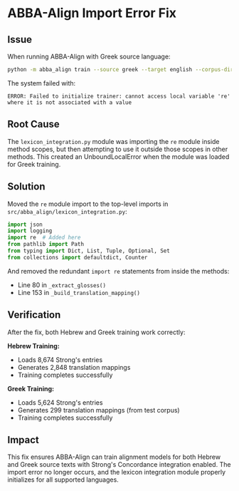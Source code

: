 # ABBA-Align Import Error Fix

## Issue

When running ABBA-Align with Greek source language:
```bash
python -m abba_align train --source greek --target english --corpus-dir data/sources --features all
```

The system failed with:
```
ERROR: Failed to initialize trainer: cannot access local variable 're' where it is not associated with a value
```

## Root Cause

The `lexicon_integration.py` module was importing the `re` module inside method scopes, but then attempting to use it outside those scopes in other methods. This created an UnboundLocalError when the module was loaded for Greek training.

## Solution

Moved the `re` module import to the top-level imports in `src/abba_align/lexicon_integration.py`:

```python
import json
import logging
import re  # Added here
from pathlib import Path
from typing import Dict, List, Tuple, Optional, Set
from collections import defaultdict, Counter
```

And removed the redundant `import re` statements from inside the methods:
- Line 80 in `_extract_glosses()`
- Line 153 in `_build_translation_mapping()`

## Verification

After the fix, both Hebrew and Greek training work correctly:

**Hebrew Training:**
- Loads 8,674 Strong's entries
- Generates 2,848 translation mappings
- Training completes successfully

**Greek Training:**
- Loads 5,624 Strong's entries  
- Generates 299 translation mappings (from test corpus)
- Training completes successfully

## Impact

This fix ensures ABBA-Align can train alignment models for both Hebrew and Greek source texts with Strong's Concordance integration enabled. The import error no longer occurs, and the lexicon integration module properly initializes for all supported languages.